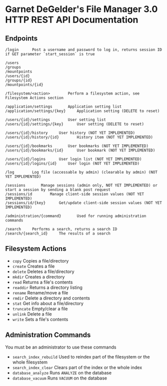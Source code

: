 Garnet DeGelder's File Manager 3.0 HTTP REST API Documentation
==============================================================

Endpoints
---------
```
/login		Post a username and password to log in, returns session ID if GET parameter `start_session` is true

/users
/groups
/mountpoints
/users/{id}
/groups/{id}
/mountpoints/{id}

/filesystem/<action>		Perform a filesystem action, see Filesystem Actions section

/application/settings		Application setting list
/application/settings/{key}		Application setting (DELETE to reset)

/users/{id}/settings		User setting list
/users/{id}/settings/{key}		User setting (DELETE to reset)

/users/{id}/history		User history (NOT YET IMPLEMENTED)
/users/{id}/history/{id}		History item (NOT YET IMPLEMENTED)

/users/{id}/bookmarks		User bookmarks (NOT YET IMPLEMENTED)
/users/{id}/bookmarks/{id}		User bookmark (NOT YET IMPLEMENTED)

/users/{id}/logins		User login list (NOT YET IMPLEMENTED)
/users/{id}/logins/{id}		User login (NOT YET IMPLEMENTED)

/log		Log file (accessable by admin) (clearable by admin) (NOT YET IMPLEMENTED)

/sessions		Manage sessions (admin only, NOT YET IMPLEMENTED) or start a session by sending a blank post request
/sessions/id		Manage client-side session values (NOT YET IMPLEMENTED)
/sessions/id/{key}		Get/update client-side session values (NOT YET IMPLEMENTED)

/administration/{command}		Used for running administration commands

/search		Performs a search, returns a search ID
/search/{search_id}		The results of a search
```

Filesystem Actions
------------------

- `copy`		Copies a file/directory
- `create`		Creates a file
- `delete`		Deletes a file/directory
- `mkdir`		Creates a directory
- `read`		Returns a file's contents
- `readdir`		Returns a directory listing
- `rename`		Rename/move a file
- `rmdir`		Delete a directory and contents
- `stat`		Get info about a file/directory
- `truncate`		Empty/clear a file
- `unlink`		Delete a file
- `write`		Sets a file's contents

Administration Commands
-----------------------

You must be an administrator to use these commands

- `search_index_rebuild`		Used to reindex part of the filesystem or the whole filesystem
- `search_index_clear`		Clears part of the index or the whole index
- `database_analyze`		Runs `ANALYZE` on the database
- `database_vacuum`		Runs `VACUUM` on the database
